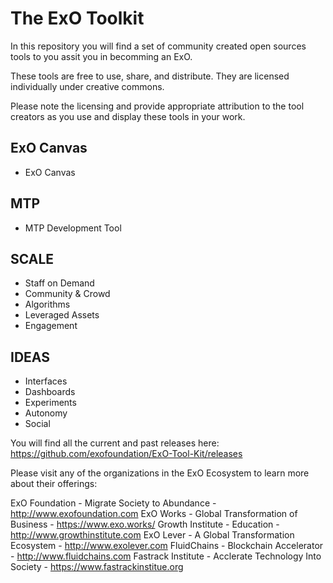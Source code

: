 # The ExO Toolkit

In this repository you will find a set of community created open sources tools to you assit you in becomming an ExO.

These tools are free to use, share, and distribute. They are licensed individually under creative commons. 

Please note the licensing and provide appropriate attribution to the tool creators as you use and display these tools in your work.

## ExO Canvas
- ExO Canvas

## MTP
- MTP Development Tool

## SCALE
- Staff on Demand
- Community & Crowd
- Algorithms
- Leveraged Assets
- Engagement

## IDEAS
- Interfaces
- Dashboards
- Experiments
- Autonomy
- Social

You will find all the current and past releases here:
https://github.com/exofoundation/ExO-Tool-Kit/releases

Please visit any of the organizations in the ExO Ecosystem to learn more about their offerings:

ExO Foundation - Migrate Society to Abundance - http://www.exofoundation.com
ExO Works - Global Transformation of Business - https://www.exo.works/
Growth Institute - Education - http://www.growthinstitute.com
ExO Lever - A Global Transformation Ecosystem - http://www.exolever.com
FluidChains - Blockchain Accelerator - http://www.fluidchains.com
Fastrack Institute - Acclerate Technology Into Society - https://www.fastrackinstitue.org
